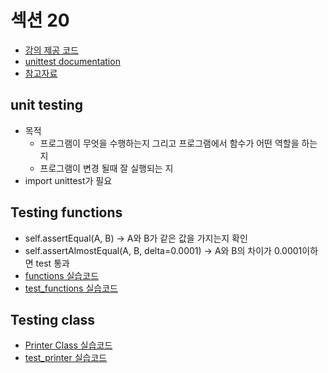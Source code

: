 # 섹션 20

- [강의 제공 코드](https://github.com/tecladocode/complete-python-course/tree/master/course_contents/20_unit_testing)
- [unittest documentation](https://docs.python.org/ko/3/library/unittest.html)
- [참고자료](https://www.daleseo.com/python-unittest-testcase/)

## unit testing
- 목적
    - 프로그램이 무엇을 수행하는지 그리고 프로그램에서 함수가 어떤 역할을 하는지
    - 프로그램이 변경 될때 잘 실행되는 지
- import unittest가 필요

## Testing functions
- self.assertEqual(A, B) -> A와 B가 같은 값을 가지는지 확인
- self.assertAlmostEqual(A, B, delta=0.0001) -> A와 B의 차이가 0.0001이하면 test 통과
- [functions 실습코드](https://github.com/sw1203/Python_Udemy/blob/master/The%20Complete%20Python%20Course%20Learn%20Python%20by%20Doing/Code/Section%2020/functions.py)
- [test_functions 실습코드](https://github.com/sw1203/Python_Udemy/blob/master/The%20Complete%20Python%20Course%20Learn%20Python%20by%20Doing/Code/Section%2020/test_functions.py)

## Testing class
- [Printer Class 실습코드](https://github.com/sw1203/Python_Udemy/blob/master/The%20Complete%20Python%20Course%20Learn%20Python%20by%20Doing/Code/Section%2020/printer.py)
- [test_printer 실습코드](https://github.com/sw1203/Python_Udemy/blob/master/The%20Complete%20Python%20Course%20Learn%20Python%20by%20Doing/Code/Section%2020/test_printer.py)
